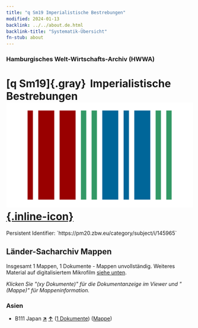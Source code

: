 ```yaml
---
title: "q Sm19 Imperialistische Bestrebungen"
modified: 2024-01-13
backlink: ../../about.de.html
backlink-title: "Systematik-Übersicht"
fn-stub: about
---
```


### Hamburgisches Welt-Wirtschafts-Archiv (HWWA)

# [q Sm19]{.gray}&#8201; Imperialistische Bestrebungen &#160; [![Wikidata](/images/Wikidata-logo.svg "Wikidata"){.inline-icon}](http://www.wikidata.org/entity/Q104711392)

<div class="hint">Persistent Identifier: `https://pm20.zbw.eu/category/subject/i/145965`</div>







## Länder-Sacharchiv Mappen






Insgesamt 1 Mappen, 1 Dokumente - Mappen unvollständig. Weiteres Material auf digitalisiertem Mikrofilm [siehe unten](#filmsections).

_Klicken Sie "(xy Dokumente)" für die Dokumentanzeige im Viewer und "(Mappe)" für Mappeninformation._




### Asien

- B111 Japan [**&nearr;**](../../../geo/i/141272/about.de.html "Japan (alle Mappen)") [**&uarr;**](../../../geo/about.de.html#B111 "Ländersystematik") (<a href="https://pm20.zbw.eu/iiifview/folder/sh/141272,145965" title="über: Japan : Imperialistische Bestrebungen" target="_blank">1 Dokumente</a>) ([Mappe](../../../../folder/sh/1412xx/141272/1459xx/145965/about.de.html))



<a id="filmsections" />













